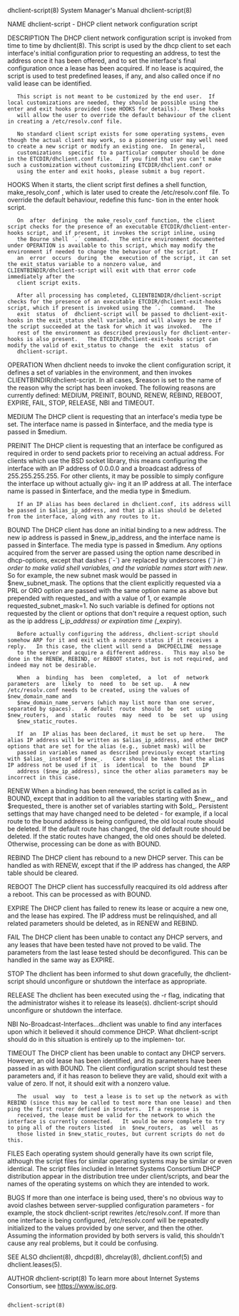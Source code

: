 dhclient-script(8)                                                                         System Manager's Manual                                                                         dhclient-script(8)



NAME
       dhclient-script - DHCP client network configuration script

DESCRIPTION
       The DHCP client network configuration script is invoked from time to time by dhclient(8).  This script is used by the dhcp client to set each interface's initial configuration prior to requesting an
       address, to test the address once it has been offered, and to set the interface's final configuration once a lease has been acquired.  If no lease is acquired, the script is used to test  predefined
       leases, if any, and also called once if no valid lease can be identified.

       This script is not meant to be customized by the end user.  If local customizations are needed, they should be possible using the enter and exit hooks provided (see HOOKS for details).   These hooks
       will allow the user to override the default behaviour of the client in creating a /etc/resolv.conf file.

       No standard client script exists for some operating systems, even though the actual client may work, so a pioneering user may well need to create a new script or modify an existing one.  In general,
       customizations  specific  to a particular computer should be done in the ETCDIR/dhclient.conf file.   If you find that you can't make such a customization without customizing ETCDIR/dhclient.conf or
       using the enter and exit hooks, please submit a bug report.

HOOKS
       When it starts, the client script first defines a shell function, make_resolv_conf , which is later used to create the /etc/resolv.conf file.   To override the default behaviour, redefine this func-
       tion in the enter hook script.

       On  after  defining  the make_resolv_conf function, the client script checks for the presence of an executable ETCDIR/dhclient-enter-hooks script, and if present, it invokes the script inline, using
       the Bourne shell ´.´ command.   The entire environment documented under OPERATION is available to this script, which may modify the environment if needed to change the behaviour of the script.    If
       an  error  occurs  during  the  execution of the script, it can set the exit_status variable to a nonzero value, and CLIENTBINDIR/dhclient-script will exit with that error code immediately after the
       client script exits.

       After all processing has completed, CLIENTBINDIR/dhclient-script checks for the presence of an executable ETCDIR/dhclient-exit-hooks script, which if present is invoked using the ´.´  command.   The
       exit  status  of  dhclient-script will be passed to dhclient-exit-hooks in the exit_status shell variable, and will always be zero if the script succeeded at the task for which it was invoked.   The
       rest of the environment as described previously for dhclient-enter-hooks is also present.   The ETCDIR/dhclient-exit-hooks script can modify the valid of exit_status to change  the  exit  status  of
       dhclient-script.

OPERATION
       When  dhclient  needs to invoke the client configuration script, it defines a set of variables in the environment, and then invokes CLIENTBINDIR/dhclient-script.  In all cases, $reason is set to the
       name of the reason why the script has been invoked.   The following reasons are currently defined: MEDIUM, PREINIT, BOUND, RENEW, REBIND, REBOOT, EXPIRE, FAIL, STOP, RELEASE, NBI and TIMEOUT.

MEDIUM
       The DHCP client is requesting that an interface's media type be set.  The interface name is passed in $interface, and the media type is passed in $medium.

PREINIT
       The DHCP client is requesting that an interface be configured as required in order to send packets prior to receiving an actual address.   For clients which use the BSD socket  library,  this  means
       configuring the interface with an IP address of 0.0.0.0 and a broadcast address of 255.255.255.255.   For other clients, it may be possible to simply configure the interface up without actually giv-
       ing it an IP address at all.   The interface name is passed in $interface, and the media type in $medium.

       If an IP alias has been declared in dhclient.conf, its address will be passed in $alias_ip_address, and that ip alias should be deleted from the interface, along with any routes to it.

BOUND
       The DHCP client has done an initial binding to a new address.   The new ip address is passed in $new_ip_address, and the interface name is passed  in  $interface.    The  media  type  is  passed  in
       $medium.    Any  options  acquired from the server are passed using the option name described in dhcp-options, except that dashes (´-´) are replaced by underscores (´_´) in order to make valid shell
       variables, and the variable names start with new_.   So for example, the new subnet mask would be passed in $new_subnet_mask.  The options that the client explicitly  requested  via  a  PRL  or  ORO
       option  are  passed with the same option name as above but prepended with requested_ and with a value of 1, or example requested_subnet_mask=1.  No such variable is defined for options not requested
       by the client or options that don't require a request option, such as the ip address (*_ip_address) or expiration time (*_expiry).

       Before actually configuring the address, dhclient-script should somehow ARP for it and exit with a nonzero status if it receives a reply.   In this case, the client will send a  DHCPDECLINE  message
       to the server and acquire a different address.   This may also be done in the RENEW, REBIND, or REBOOT states, but is not required, and indeed may not be desirable.

       When  a  binding  has  been  completed,  a  lot  of  network  parameters  are  likely  to  need  to  be set up.   A new /etc/resolv.conf needs to be created, using the values of $new_domain_name and
       $new_domain_name_servers (which may list more than one server, separated by spaces).   A default  route  should  be  set  using  $new_routers,  and  static  routes  may  need  to  be  set  up  using
       $new_static_routes.

       If  an  IP alias has been declared, it must be set up here.   The alias IP address will be written as $alias_ip_address, and other DHCP options that are set for the alias (e.g., subnet mask) will be
       passed in variables named as described previously except starting with $alias_ instead of $new_.   Care should be taken that the alias IP address not be used if it  is  identical  to  the  bound  IP
       address ($new_ip_address), since the other alias parameters may be incorrect in this case.

RENEW
       When  a  binding has been renewed, the script is called as in BOUND, except that in addition to all the variables starting with $new_, and $requested_ there is another set of variables starting with
       $old_.  Persistent settings that may have changed need to be deleted - for example, if a local route to the bound address is being configured, the old local route should be deleted.  If the  default
       route has changed, the old default route should be deleted.  If the static routes have changed, the old ones should be deleted.  Otherwise, processing can be done as with BOUND.

REBIND
       The DHCP client has rebound to a new DHCP server.  This can be handled as with RENEW, except that if the IP address has changed, the ARP table should be cleared.

REBOOT
       The DHCP client has successfully reacquired its old address after a reboot.   This can be processed as with BOUND.

EXPIRE
       The  DHCP  client  has failed to renew its lease or acquire a new one, and the lease has expired.   The IP address must be relinquished, and all related parameters should be deleted, as in RENEW and
       REBIND.

FAIL
       The DHCP client has been unable to contact any DHCP servers, and any leases that have been tested have not proved to be valid.   The parameters from the last lease  tested  should  be  deconfigured.
       This can be handled in the same way as EXPIRE.

STOP
       The dhclient has been informed to shut down gracefully, the dhclient-script should unconfigure or shutdown the interface as appropriate.

RELEASE
       The dhclient has been executed using the -r flag, indicating that the administrator wishes it to release its lease(s).  dhclient-script should unconfigure or shutdown the interface.

NBI
       No-Broadcast-Interfaces...dhclient was unable to find any interfaces upon which it believed it should commence DHCP.  What dhclient-script should do in this situation is entirely up to the implemen-
       tor.

TIMEOUT
       The DHCP client has been unable to contact any DHCP servers.  However, an old lease has been identified, and its parameters have been passed in as  with  BOUND.    The  client  configuration  script
       should test these parameters and, if it has reason to believe they are valid, should exit with a value of zero.   If not, it should exit with a nonzero value.

       The  usual  way  to  test a lease is to set up the network as with REBIND (since this may be called to test more than one lease) and then ping the first router defined in $routers.  If a response is
       received, the lease must be valid for the network to which the interface is currently connected.   It would be more complete to try to ping all of the routers listed  in  $new_routers,  as  well  as
       those listed in $new_static_routes, but current scripts do not do this.

FILES
       Each  operating  system  should  generally have its own script file, although the script files for similar operating systems may be similar or even identical.   The script files included in Internet
       Systems Consortium DHCP distribution appear in the distribution tree under client/scripts, and bear the names of the operating systems on which they are intended to work.

BUGS
       If more than one interface is being used, there's no obvious way to avoid clashes between server-supplied configuration parameters - for example, the stock dhclient-script rewrites /etc/resolv.conf.
       If  more than one interface is being configured, /etc/resolv.conf will be repeatedly initialized to the values provided by one server, and then the other.   Assuming the information provided by both
       servers is valid, this shouldn't cause any real problems, but it could be confusing.

SEE ALSO
       dhclient(8), dhcpd(8), dhcrelay(8), dhclient.conf(5) and dhclient.leases(5).

AUTHOR
       dhclient-script(8) To learn more about Internet Systems Consortium, see https://www.isc.org.



                                                                                                                                                                                           dhclient-script(8)

